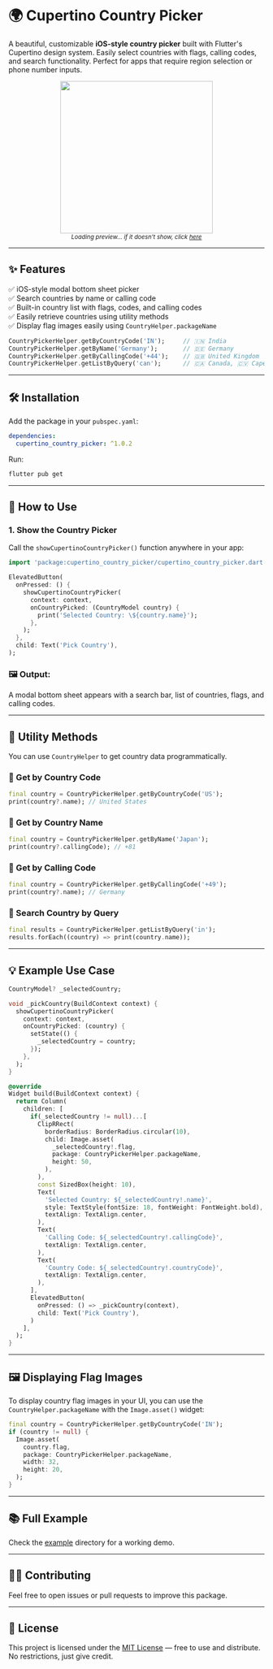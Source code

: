 # 🌍 Cupertino Country Picker

A beautiful, customizable **iOS-style country picker** built with Flutter's Cupertino design system. Easily select countries with flags, calling codes, and search functionality. Perfect for apps that require region selection or phone number inputs.

<p align="center">
  <img src="demo.gif/" width="300"  alt=""/>
  <br />
  <sub><i>Loading preview... if it doesn't show, click <a href="https://github.com/UmangPandav/cupertino_country_picker/blob/master/demo.gif" target="_blank">here</a></i></sub>
</p>

---

## ✨ Features

✅ iOS-style modal bottom sheet picker  
✅ Search countries by name or calling code  
✅ Built-in country list with flags, codes, and calling codes  
✅ Easily retrieve countries using utility methods  
✅ Display flag images easily using `CountryHelper.packageName`

```dart
CountryPickerHelper.getByCountryCode('IN');     // 🇮🇳 India
CountryPickerHelper.getByName('Germany');       // 🇩🇪 Germany
CountryPickerHelper.getByCallingCode('+44');    // 🇬🇧 United Kingdom
CountryPickerHelper.getListByQuery('can');      // 🇨🇦 Canada, 🇨🇻 Cape Verde, etc.
```

---

## 🛠 Installation

Add the package in your `pubspec.yaml`:

```yaml
dependencies:
  cupertino_country_picker: ^1.0.2
```

Run:

```bash
flutter pub get
```

---

## 🚀 How to Use

### 1. Show the Country Picker

Call the `showCupertinoCountryPicker()` function anywhere in your app:

```dart
import 'package:cupertino_country_picker/cupertino_country_picker.dart';

ElevatedButton(
  onPressed: () {
    showCupertinoCountryPicker(
      context: context,
      onCountryPicked: (CountryModel country) {
        print('Selected Country: \${country.name}');
      },
    );
  },
  child: Text('Pick Country'),
);
```

### 🖼 Output:

A modal bottom sheet appears with a search bar, list of countries, flags, and calling codes.

---

## 🧠 Utility Methods

You can use `CountryHelper` to get country data programmatically.

### 🔹 Get by Country Code

```dart
final country = CountryPickerHelper.getByCountryCode('US');
print(country?.name); // United States
```

### 🔹 Get by Country Name

```dart
final country = CountryPickerHelper.getByName('Japan');
print(country?.callingCode); // +81
```

### 🔹 Get by Calling Code

```dart
final country = CountryPickerHelper.getByCallingCode('+49');
print(country?.name); // Germany
```

### 🔹 Search Country by Query

```dart
final results = CountryPickerHelper.getListByQuery('in');
results.forEach((country) => print(country.name));
```

---

## 💡 Example Use Case

```dart
CountryModel? _selectedCountry;

void _pickCountry(BuildContext context) {
  showCupertinoCountryPicker(
    context: context,
    onCountryPicked: (country) {
      setState(() {
        _selectedCountry = country;
      });
    },
  );
}

@override
Widget build(BuildContext context) {
  return Column(
    children: [
      if(_selectedCountry != null)...[
        ClipRRect(
          borderRadius: BorderRadius.circular(10),
          child: Image.asset(
            _selectedCountry!.flag,
            package: CountryPickerHelper.packageName,
            height: 50,
          ),
        ),
        const SizedBox(height: 10),
        Text(
          'Selected Country: ${_selectedCountry!.name}',
          style: TextStyle(fontSize: 18, fontWeight: FontWeight.bold),
          textAlign: TextAlign.center,
        ),
        Text(
          'Calling Code: ${_selectedCountry!.callingCode}',
          textAlign: TextAlign.center,
        ),
        Text(
          'Country Code: ${_selectedCountry!.countryCode}',
          textAlign: TextAlign.center,
        ),
      ],
      ElevatedButton(
        onPressed: () => _pickCountry(context),
        child: Text('Pick Country'),
      )
    ],
  );
}
```

---

## 🖼 Displaying Flag Images

To display country flag images in your UI, you can use the `CountryHelper.packageName` with the `Image.asset()` widget:

```dart
final country = CountryPickerHelper.getByCountryCode('IN');
if (country != null) {
  Image.asset(
    country.flag,
    package: CountryPickerHelper.packageName,
    width: 32,
    height: 20,
  );
}
```

---

## 📚 Full Example

Check the [example](demo.gif/) directory for a working demo.

---

## 🧑‍💻 Contributing

Feel free to open issues or pull requests to improve this package.

---

## 📝 License

This project is licensed under the [MIT License](LICENSE) — free to use and distribute. No restrictions, just give credit.


